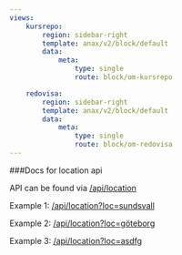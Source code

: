 ```yaml
---
views:
    kursrepo:
        region: sidebar-right
        template: anax/v2/block/default
        data:
            meta: 
                type: single
                route: block/om-kursrepo

    redovisa:
        region: sidebar-right
        template: anax/v2/block/default
        data:
            meta: 
                type: single
                route: block/om-redovisa
---
```

###Docs for location api


<p>API can be found via <a href="api/location">/api/location</a></p>
<p>Example 1: <a href="api/location?loc=sundsvall">/api/location?loc=sundsvall</a></p>
<p>Example 2: <a href="api/location?loc=göteborg">/api/location?loc=göteborg</a></p>
<p>Example 3: <a href="api/location?loc=asdfgh">/api/location?loc=asdfg</a></p>